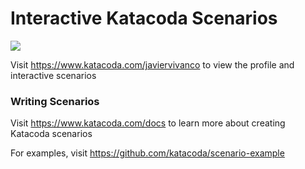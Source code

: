 # Interactive Katacoda Scenarios

[![](http://shields.katacoda.com/katacoda/javiervivanco/count.svg)](https://www.katacoda.com/javiervivanco "Get your profile on Katacoda.com")

Visit https://www.katacoda.com/javiervivanco to view the profile and interactive scenarios

### Writing Scenarios
Visit https://www.katacoda.com/docs to learn more about creating Katacoda scenarios

For examples, visit https://github.com/katacoda/scenario-example
